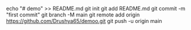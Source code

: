 echo "# demo" >> README.md
git init
git add README.md
git commit -m "first commit"
git branch -M main
git remote add origin https://github.com/Drushya65/demoo.git
git push -u origin main
